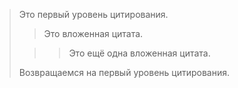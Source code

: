 > Это первый уровень цитирования.
>
> > Это вложенная цитата.
>
> > > Это ещё одна вложенная цитата.
>
> Возвращаемся на первый уровень цитирования.